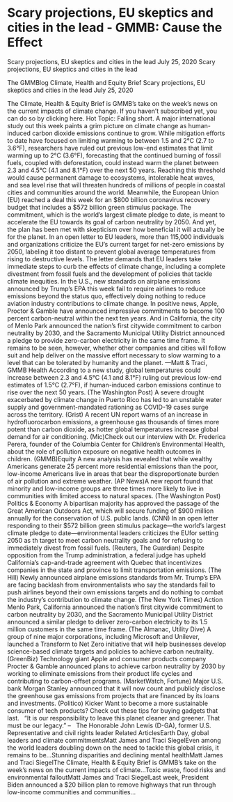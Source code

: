 # Scary projections, EU skeptics and cities in the lead - GMMB: Cause the Effect


Scary projections, EU skeptics and cities in the lead
July 25, 2020
Scary projections, EU skeptics and cities in the lead
 
The GMMBlog
Climate, Health and Equity Brief Scary projections, EU skeptics and cities in the lead
July 25, 2020
 
The Climate, Health & Equity Brief is GMMB’s take on the week’s news on the current impacts of climate change. If you haven’t subscribed yet, you can do so by clicking here.
Hot Topic: Falling short. A major international study out this week paints a grim picture on climate change as human-induced carbon dioxide emissions continue to grow. While mitigation efforts to date have focused on limiting warming to between 1.5 and 2°C (2.7 to 3.6°F), researchers have ruled out previous low-end estimates that limit warming up to 2°C (3.6°F), forecasting that the continued burning of fossil fuels, coupled with deforestation, could instead warm the planet between 2.3 and 4.5°C (4.1 and 8.1°F) over the next 50 years. Reaching this threshold would cause permanent damage to ecosystems, intolerable heat waves, and sea level rise that will threaten hundreds of millions of people in coastal cities and communities around the world.
Meanwhile, the European Union (EU) reached a deal this week for an $800 billion coronavirus recovery budget that includes a $572 billion green stimulus package. The commitment, which is the world’s largest climate pledge to date, is meant to accelerate the EU towards its goal of carbon neutrality by 2050. And yet, the plan has been met with skepticism over how beneficial it will actually be for the planet. In an open letter to EU leaders, more than 115,000 individuals and organizations criticize the EU’s current target for net-zero emissions by 2050, labeling it too distant to prevent global average temperatures from rising to destructive levels. The letter demands that EU leaders take immediate steps to curb the effects of climate change, including a complete divestment from fossil fuels and the development of policies that tackle climate inequities.
In the U.S., new standards on airplane emissions announced by Trump’s EPA this week fail to require airlines to reduce emissions beyond the status quo, effectively doing nothing to reduce aviation industry contributions to climate change.
In positive news, Apple, Proctor & Gamble have announced impressive commitments to become 100 percent carbon-neutral within the next ten years. And in California, the city of Menlo Park announced the nation’s first citywide commitment to carbon neutrality by 2030, and the Sacramento Municipal Utility District announced a pledge to provide zero-carbon electricity in the same time frame. It remains to be seen, however, whether other companies and cities will follow suit and help deliver on the massive effort necessary to slow warming to a level that can be tolerated by humanity and the planet.
—Matt & Traci, GMMB
Health
According to a new study, global temperatures could increase between 2.3 and 4.5°C (4.1 and 8.1°F) ruling out previous low-end estimates of 1.5°C (2.7°F), if human-induced carbon emissions continue to rise over the next 50 years. (The Washington Post) A severe drought exacerbated by climate change in Puerto Rico has led to an unstable water supply and government-mandated rationing as COVID-19 cases surge across the territory. (Grist) A recent UN report warns of an increase in hydrofluorocarbon emissions, a greenhouse gas thousands of times more potent than carbon dioxide, as hotter global temperatures increase global demand for air conditioning. (Mic)Check out our interview with Dr. Frederica Perera, founder of the Columbia Center for Children’s Environmental Health, about the role of pollution exposure on negative health outcomes in children. (GMMB)Equity
A new analysis has revealed that while wealthy Americans generate 25 percent more residential emissions than the poor, low-income Americans live in areas that bear the disproportionate burden of air pollution and extreme weather. (AP News)A new report found that minority and low-income groups are three times more likely to live in communities with limited access to natural spaces. (The Washington Post)
Politics & Economy
A bipartisan majority has approved the passage of the Great American Outdoors Act, which will secure funding of $900 million annually for the conservation of U.S. public lands. (CNN)
In an open letter responding to their $572 billion green stimulus package—the world’s largest climate pledge to date—environmental leaders criticizes the EUfor setting 2050 as th target to meet carbon neutrality goals and for refusing to immediately divest from fossil fuels. (Reuters, The Guardian)
Despite opposition from the Trump administration, a federal judge has upheld California’s cap-and-trade agreement with Quebec that incentivizes companies in the state and province to limit transportation emissions. (The Hill)
Newly announced airplane emissions standards from Mr. Trump’s EPA are facing backlash from environmentalists who say the standards fail to push airlines beyond their own emissions targets and do nothing to combat the industry’s contribution to climate change. (The New York Times)
Action 
Menlo Park, California announced the nation’s first citywide commitment to carbon neutrality by 2030, and the Sacramento Municipal Utility District announced a similar pledge to deliver zero-carbon electricity to its 1.5 million customers in the same time frame. (The Almanac, Utility Dive)
A group of nine major corporations, including Microsoft and Unilever, launched a Transform to Net Zero initiative that will help businesses develop science-based climate targets and policies to achieve carbon neutrality. (GreenBiz)
Technology giant Apple and consumer products company Procter & Gamble announced plans to achieve carbon neutrality by 2030 by working to eliminate emissions from their product life cycles and contributing to carbon-offset programs. (MarketWatch, Fortune)
Major U.S. bank Morgan Stanley announced that it will now count and publicly disclose the greenhouse gas emissions from projects that are financed by its loans and investments. (Politico)
Kicker
Want to become a more sustainable consumer of tech products? Check out these tips for buying gadgets that last.
 
“It is our responsibility to leave this planet cleaner and greener. That must be our legacy.”
–   The Honorable John Lewis (D-GA), former U.S. Representative and civil rights leader
Related ArticlesEarth Day, global leaders and climate commitmentsMatt James and Traci SiegelEven among the world leaders doubling down on the need to tackle this global crisis, it remains to be…Stunning disparities and declining mental healthMatt James and Traci SiegelThe Climate, Health & Equity Brief is GMMB’s take on the week’s news on the current impacts of climate…Toxic waste, flood risks and environmental falloutMatt James and Traci SiegelLast week, President Biden announced a $20 billion plan to remove highways that run through low-income communities and communities…
